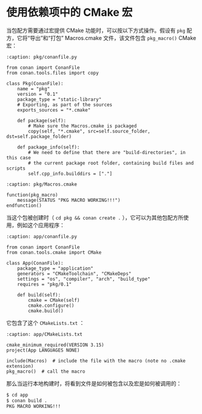 # 使用依赖项中的 CMake 宏

当包配方需要通过宏提供 CMake 功能时，可以按以下方式操作。假设有 `pkg` 配方，它将“导出”和“打包” Macros.cmake 文件，该文件包含 `pkg_macro()` CMake 宏：

```{code-block} python
:caption: pkg/conanfile.py

from conan import ConanFile
from conan.tools.files import copy

class Pkg(ConanFile):
    name = "pkg"
    version = "0.1"
    package_type = "static-library"
    # Exporting, as part of the sources
    exports_sources = "*.cmake"

    def package(self):
        # Make sure the Macros.cmake is packaged
        copy(self, "*.cmake", src=self.source_folder, dst=self.package_folder)

    def package_info(self):
        # We need to define that there are "build-directories", in this case
        # the current package root folder, containing build files and scripts
        self.cpp_info.builddirs = ["."]
```

```{code-block} cmake
:caption: pkg/Macros.cmake

function(pkg_macro)
    message(STATUS "PKG MACRO WORKING!!!")
endfunction()
```

当这个包被创建时（ `cd pkg && conan create .` ），它可以为其他包配方所使用，例如这个应用程序：

```{code-block} python
:caption: app/conanfile.py

from conan import ConanFile
from conan.tools.cmake import CMake

class App(ConanFile):
    package_type = "application"
    generators = "CMakeToolchain", "CMakeDeps"
    settings = "os", "compiler", "arch", "build_type"
    requires = "pkg/0.1"

    def build(self):
        cmake = CMake(self)
        cmake.configure()
        cmake.build()
```

它包含了这个 `CMakeLists.txt` ：

```{code-block} cmake
:caption: app/CMakeLists.txt

cmake_minimum_required(VERSION 3.15)
project(App LANGUAGES NONE)

include(Macros)  # include the file with the macro (note no .cmake extension)
pkg_macro()  # call the macro
```

那么当运行本地构建时，将看到文件是如何被包含以及宏是如何被调用的：

```bash
$ cd app
$ conan build .
PKG MACRO WORKING!!!
```
